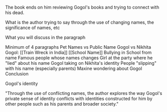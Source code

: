 The book ends on him reviewing Gogol's books and trying to connect with his dead. 

What is the author trying to say through the use of changing names, the significance of names, etc 

What you will discuss in the paragraph 


Minimum of 4 paragraphs 
	Pet Names vs Public Name
	Gogol vs Nikhita
		Gogol: [[Train Wreck in India]]
		[[School Name]]
		Bullying in School from name
	Famous people whose names changes
	Girl at the party where he "lied" about his name
	Gogol taking on Nikhita's identity
	People "slipping" with his name (especially parents)
	Maxine wondering about Gogol 
	Conclusion

Gogol's identity 

"Through the use of conflicting names, the author explores the way Gogol's private sense of identity conflicts with identities constructed for him by other people such as his parents and broader society."